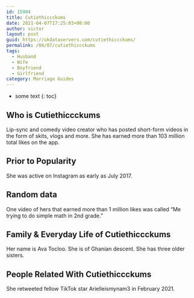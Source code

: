 ```yaml
---
id: 15904
title: Cutiethiccckums
date: 2021-04-07T17:25:03+00:00
author: victor
layout: post
guid: https://ukdataservers.com/cutiethiccckums/
permalink: /04/07/cutiethiccckums
tags:
  - Husband
  - Wife
  - Boyfriend
  - Girlfriend
category: Marriage Guides
---
```


* some text
{: toc}


## Who is Cutiethiccckums



Lip-sync and comedy video creator who has posted short-form videos in the form of skits, vlogs and more. She has earned more than 103 million total likes on the app.

                
                
                
## Prior to Popularity



She was active on Instagram as early as July 2017. 

                
                
                
## Random data



One video of hers that earned more than 1 million likes was called &#8220;Me trying to do simple math in 2nd grade.&#8221;

                
                
                
## Family & Everyday Life of Cutiethiccckums



Her name is Ava Tocloo. She is of Ghanian descent. She has three older sisters. 

                
                
                
## People Related With Cutiethiccckums



She retweeted fellow TikTok star Arielleismynam3 in February 2021.

                
              
            
          
          
          